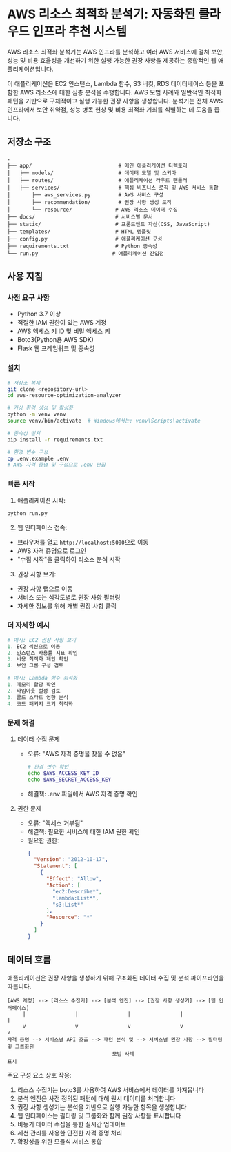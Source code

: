 # AWS 리소스 최적화 분석기: 자동화된 클라우드 인프라 추천 시스템

AWS 리소스 최적화 분석기는 AWS 인프라를 분석하고 여러 AWS 서비스에 걸쳐 보안, 성능 및 비용 효율성을 개선하기 위한 실행 가능한 권장 사항을 제공하는 종합적인 웹 애플리케이션입니다.

이 애플리케이션은 EC2 인스턴스, Lambda 함수, S3 버킷, RDS 데이터베이스 등을 포함한 AWS 리소스에 대한 심층 분석을 수행합니다. AWS 모범 사례와 일반적인 최적화 패턴을 기반으로 구체적이고 실행 가능한 권장 사항을 생성합니다. 분석기는 전체 AWS 인프라에서 보안 취약점, 성능 병목 현상 및 비용 최적화 기회를 식별하는 데 도움을 줍니다.

## 저장소 구조
```
.
├── app/                            # 메인 애플리케이션 디렉토리
│   ├── models/                     # 데이터 모델 및 스키마
│   ├── routes/                     # 애플리케이션 라우트 핸들러
│   ├── services/                   # 핵심 비즈니스 로직 및 AWS 서비스 통합
│       ├── aws_services.py         # AWS 서비스 구성
│       ├── recommendation/         # 권장 사항 생성 로직
│       └── resource/              # AWS 리소스 데이터 수집
├── docs/                          # 서비스별 문서
├── static/                        # 프론트엔드 자산(CSS, JavaScript)
├── templates/                     # HTML 템플릿
├── config.py                      # 애플리케이션 구성
├── requirements.txt               # Python 종속성
└── run.py                        # 애플리케이션 진입점
```

## 사용 지침
### 사전 요구 사항
- Python 3.7 이상
- 적절한 IAM 권한이 있는 AWS 계정
- AWS 액세스 키 ID 및 비밀 액세스 키
- Boto3(Python용 AWS SDK)
- Flask 웹 프레임워크 및 종속성

### 설치
```bash
# 저장소 복제
git clone <repository-url>
cd aws-resource-optimization-analyzer

# 가상 환경 생성 및 활성화
python -m venv venv
source venv/bin/activate  # Windows에서는: venv\Scripts\activate

# 종속성 설치
pip install -r requirements.txt

# 환경 변수 구성
cp .env.example .env
# AWS 자격 증명 및 구성으로 .env 편집
```

### 빠른 시작
1. 애플리케이션 시작:
```bash
python run.py
```

2. 웹 인터페이스 접속:
- 브라우저를 열고 `http://localhost:5000`으로 이동
- AWS 자격 증명으로 로그인
- "수집 시작"을 클릭하여 리소스 분석 시작

3. 권장 사항 보기:
- 권장 사항 탭으로 이동
- 서비스 또는 심각도별로 권장 사항 필터링
- 자세한 정보를 위해 개별 권장 사항 클릭

### 더 자세한 예시
```python
# 예시: EC2 권장 사항 보기
1. EC2 섹션으로 이동
2. 인스턴스 사용률 지표 확인
3. 비용 최적화 제안 확인
4. 보안 그룹 구성 검토

# 예시: Lambda 함수 최적화
1. 메모리 할당 확인
2. 타임아웃 설정 검토
3. 콜드 스타트 영향 분석
4. 코드 패키지 크기 최적화
```

### 문제 해결
1. 데이터 수집 문제
   - 오류: "AWS 자격 증명을 찾을 수 없음"
     ```bash
     # 환경 변수 확인
     echo $AWS_ACCESS_KEY_ID
     echo $AWS_SECRET_ACCESS_KEY
     ```
   - 해결책: .env 파일에서 AWS 자격 증명 확인

2. 권한 문제
   - 오류: "액세스 거부됨"
   - 해결책: 필요한 서비스에 대한 IAM 권한 확인
   - 필요한 권한:
     ```json
     {
       "Version": "2012-10-17",
       "Statement": [
         {
           "Effect": "Allow",
           "Action": [
             "ec2:Describe*",
             "lambda:List*",
             "s3:List*"
           ],
           "Resource": "*"
         }
       ]
     }
     ```

## 데이터 흐름
애플리케이션은 권장 사항을 생성하기 위해 구조화된 데이터 수집 및 분석 파이프라인을 따릅니다.

```ascii
[AWS 계정] --> [리소스 수집기] --> [분석 엔진] --> [권장 사항 생성기] --> [웹 인터페이스]
     |                |                |                |                   |
     v                v                v                v                   v
자격 증명 --> 서비스별 API 호출 --> 패턴 분석 및 --> 서비스별 권장 사항 --> 필터링 및 그룹화된
                                  모범 사례                                 표시
```

주요 구성 요소 상호 작용:
1. 리소스 수집기는 boto3를 사용하여 AWS 서비스에서 데이터를 가져옵니다
2. 분석 엔진은 사전 정의된 패턴에 대해 원시 데이터를 처리합니다
3. 권장 사항 생성기는 분석을 기반으로 실행 가능한 항목을 생성합니다
4. 웹 인터페이스는 필터링 및 그룹화와 함께 권장 사항을 표시합니다
5. 비동기 데이터 수집을 통한 실시간 업데이트
6. 세션 관리를 사용한 안전한 자격 증명 처리
7. 확장성을 위한 모듈식 서비스 통합